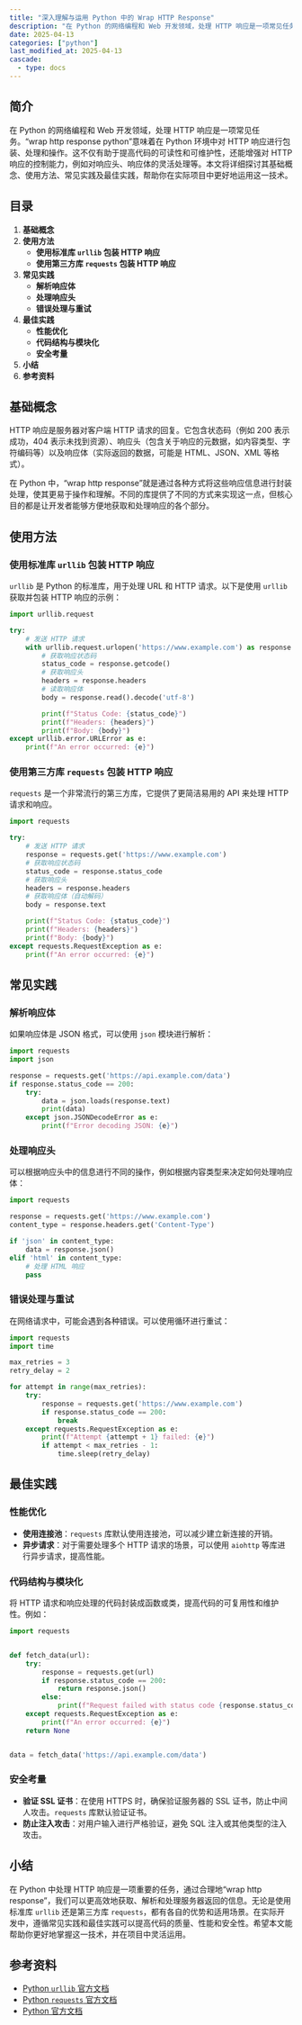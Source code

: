 ```yaml
---
title: "深入理解与运用 Python 中的 Wrap HTTP Response"
description: "在 Python 的网络编程和 Web 开发领域，处理 HTTP 响应是一项常见任务。“wrap http response python”意味着在 Python 环境中对 HTTP 响应进行包装、处理和操作。这不仅有助于提高代码的可读性和可维护性，还能增强对 HTTP 响应的控制能力，例如对响应头、响应体的灵活处理等。本文将详细探讨其基础概念、使用方法、常见实践及最佳实践，帮助你在实际项目中更好地运用这一技术。"
date: 2025-04-13
categories: ["python"]
last_modified_at: 2025-04-13
cascade:
  - type: docs
---
```



## 简介
在 Python 的网络编程和 Web 开发领域，处理 HTTP 响应是一项常见任务。“wrap http response python”意味着在 Python 环境中对 HTTP 响应进行包装、处理和操作。这不仅有助于提高代码的可读性和可维护性，还能增强对 HTTP 响应的控制能力，例如对响应头、响应体的灵活处理等。本文将详细探讨其基础概念、使用方法、常见实践及最佳实践，帮助你在实际项目中更好地运用这一技术。

<!-- more -->
## 目录
1. **基础概念**
2. **使用方法**
    - **使用标准库 `urllib` 包装 HTTP 响应**
    - **使用第三方库 `requests` 包装 HTTP 响应**
3. **常见实践**
    - **解析响应体**
    - **处理响应头**
    - **错误处理与重试**
4. **最佳实践**
    - **性能优化**
    - **代码结构与模块化**
    - **安全考量**
5. **小结**
6. **参考资料**

## 基础概念
HTTP 响应是服务器对客户端 HTTP 请求的回复。它包含状态码（例如 200 表示成功，404 表示未找到资源）、响应头（包含关于响应的元数据，如内容类型、字符编码等）以及响应体（实际返回的数据，可能是 HTML、JSON、XML 等格式）。

在 Python 中，“wrap http response”就是通过各种方式将这些响应信息进行封装处理，使其更易于操作和理解。不同的库提供了不同的方式来实现这一点，但核心目的都是让开发者能够方便地获取和处理响应的各个部分。

## 使用方法

### 使用标准库 `urllib` 包装 HTTP 响应
`urllib` 是 Python 的标准库，用于处理 URL 和 HTTP 请求。以下是使用 `urllib` 获取并包装 HTTP 响应的示例：

```python
import urllib.request

try:
    # 发送 HTTP 请求
    with urllib.request.urlopen('https://www.example.com') as response:
        # 获取响应状态码
        status_code = response.getcode()
        # 获取响应头
        headers = response.headers
        # 读取响应体
        body = response.read().decode('utf-8')

        print(f"Status Code: {status_code}")
        print(f"Headers: {headers}")
        print(f"Body: {body}")
except urllib.error.URLError as e:
    print(f"An error occurred: {e}")
```

### 使用第三方库 `requests` 包装 HTTP 响应
`requests` 是一个非常流行的第三方库，它提供了更简洁易用的 API 来处理 HTTP 请求和响应。

```python
import requests

try:
    # 发送 HTTP 请求
    response = requests.get('https://www.example.com')
    # 获取响应状态码
    status_code = response.status_code
    # 获取响应头
    headers = response.headers
    # 获取响应体（自动解码）
    body = response.text

    print(f"Status Code: {status_code}")
    print(f"Headers: {headers}")
    print(f"Body: {body}")
except requests.RequestException as e:
    print(f"An error occurred: {e}")
```

## 常见实践

### 解析响应体
如果响应体是 JSON 格式，可以使用 `json` 模块进行解析：

```python
import requests
import json

response = requests.get('https://api.example.com/data')
if response.status_code == 200:
    try:
        data = json.loads(response.text)
        print(data)
    except json.JSONDecodeError as e:
        print(f"Error decoding JSON: {e}")
```

### 处理响应头
可以根据响应头中的信息进行不同的操作，例如根据内容类型来决定如何处理响应体：

```python
import requests

response = requests.get('https://www.example.com')
content_type = response.headers.get('Content-Type')

if 'json' in content_type:
    data = response.json()
elif 'html' in content_type:
    # 处理 HTML 响应
    pass
```

### 错误处理与重试
在网络请求中，可能会遇到各种错误。可以使用循环进行重试：

```python
import requests
import time

max_retries = 3
retry_delay = 2

for attempt in range(max_retries):
    try:
        response = requests.get('https://www.example.com')
        if response.status_code == 200:
            break
    except requests.RequestException as e:
        print(f"Attempt {attempt + 1} failed: {e}")
        if attempt < max_retries - 1:
            time.sleep(retry_delay)
```

## 最佳实践

### 性能优化
- **使用连接池**：`requests` 库默认使用连接池，可以减少建立新连接的开销。
- **异步请求**：对于需要处理多个 HTTP 请求的场景，可以使用 `aiohttp` 等库进行异步请求，提高性能。

### 代码结构与模块化
将 HTTP 请求和响应处理的代码封装成函数或类，提高代码的可复用性和维护性。例如：

```python
import requests


def fetch_data(url):
    try:
        response = requests.get(url)
        if response.status_code == 200:
            return response.json()
        else:
            print(f"Request failed with status code {response.status_code}")
    except requests.RequestException as e:
        print(f"An error occurred: {e}")
    return None


data = fetch_data('https://api.example.com/data')
```

### 安全考量
- **验证 SSL 证书**：在使用 HTTPS 时，确保验证服务器的 SSL 证书，防止中间人攻击。`requests` 库默认验证证书。
- **防止注入攻击**：对用户输入进行严格验证，避免 SQL 注入或其他类型的注入攻击。

## 小结
在 Python 中处理 HTTP 响应是一项重要的任务，通过合理地“wrap http response”，我们可以更高效地获取、解析和处理服务器返回的信息。无论是使用标准库 `urllib` 还是第三方库 `requests`，都有各自的优势和适用场景。在实际开发中，遵循常见实践和最佳实践可以提高代码的质量、性能和安全性。希望本文能帮助你更好地掌握这一技术，并在项目中灵活运用。

## 参考资料
- [Python `urllib` 官方文档](https://docs.python.org/3/library/urllib.html)
- [Python `requests` 官方文档](https://requests.readthedocs.io/en/latest/)
- [Python 官方文档](https://docs.python.org/3/)